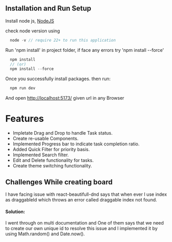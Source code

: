 ## Installation and Run Setup

Install node js, [NodeJS](https://nodejs.org/en/download)

check node version using 

```js
  node -v // require 22+ to run this application
```

Run 'npm install' in project folder, if face any errors try 'npm install --force'
```js
  npm install 
  // (or)
  npm install --force
```

Once you successfully install packages.
then run:
```js
  npm run dev
```

And open [http://localhost:5173/](http://localhost:5173/) given url in any Browser

# Features
* Impletate Drag and Drop to handle Task status.
* Create re-usable Components.
* Implemented Progress bar to indicate task completion ratio.
* Added Quick Filter for priority basis.
* Implemented Search filter.
* Edit and Delete functionality for tasks.
* Create theme switching functionality.

## Challenges While creating board

I have facing issue with react-beautifull-dnd says that when ever I use index as draggableId which throws an error called draggable index not found.

#### Solution:
I went through on multi documentation and One of them says that we need to create our own unique id to resolve this issue and I implemented it by using Math.random() and Date.now().
